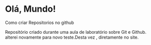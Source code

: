 # Olá, Mundo!
 Como criar Repositorios no github

 Repositório criado durante uma aula de laboratório sobre Git e Github.
 alterei novamente para novo teste.Desta vez , diretamente no site.
 
 
